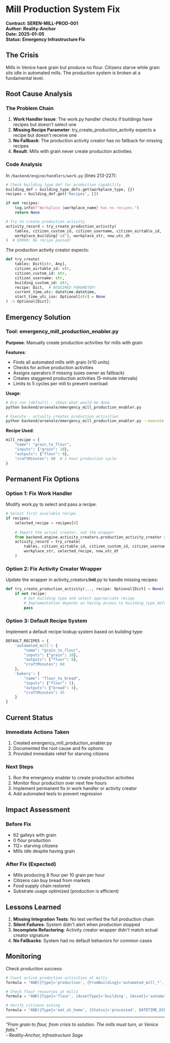 # Mill Production System Fix
**Contract: SEREN-MILL-PROD-001**  
**Author: Reality-Anchor**  
**Date: 2025-01-05**  
**Status: Emergency Infrastructure Fix**

## The Crisis

Mills in Venice have grain but produce no flour. Citizens starve while grain sits idle in automated mills. The production system is broken at a fundamental level.

## Root Cause Analysis

### The Problem Chain
1. **Work Handler Issue**: The work.py handler checks if buildings have recipes but doesn't select one
2. **Missing Recipe Parameter**: try_create_production_activity expects a recipe but doesn't receive one
3. **No Fallback**: The production activity creator has no fallback for missing recipes
4. **Result**: Mills with grain never create production activities

### Code Analysis

In `/backend/engine/handlers/work.py` (lines 213-227):
```python
# Check building type def for production capability
building_def = building_type_defs.get(workplace_type, {})
recipes = building_def.get('Recipes', [])

if not recipes:
    log.info(f"Workplace {workplace_name} has no recipes.")
    return None

# Try to create production activity
activity_record = try_create_production_activity(
    tables, citizen_custom_id, citizen_username, citizen_airtable_id,
    workplace_building['id'], workplace_str, now_utc_dt
)  # ERROR: No recipe passed!
```

The production activity creator expects:
```python
def try_create(
    tables: Dict[str, Any], 
    citizen_airtable_id: str,
    citizen_custom_id: str,
    citizen_username: str,
    building_custom_id: str,
    recipe: Dict,  # REQUIRED PARAMETER!
    current_time_utc: datetime.datetime,
    start_time_utc_iso: Optional[str] = None
) -> Optional[Dict]:
```

## Emergency Solution

### Tool: emergency_mill_production_enabler.py

**Purpose**: Manually create production activities for mills with grain

**Features**:
- Finds all automated mills with grain (≥10 units)
- Checks for active production activities
- Assigns operators if missing (uses owner as fallback)
- Creates staggered production activities (5-minute intervals)
- Limits to 5 cycles per mill to prevent overload

**Usage**:
```bash
# Dry run (default) - shows what would be done
python backend/arsenale/emergency_mill_production_enabler.py

# Execute - actually creates production activities
python backend/arsenale/emergency_mill_production_enabler.py --execute
```

**Recipe Used**:
```python
mill_recipe = {
    "name": "grain_to_flour",
    "inputs": {"grain": 10},
    "outputs": {"flour": 8},
    "craftMinutes": 60  # 1 hour production cycle
}
```

## Permanent Fix Options

### Option 1: Fix Work Handler
Modify work.py to select and pass a recipe:
```python
# Select first available recipe
if recipes:
    selected_recipe = recipes[0]
    
    # Import the actual creator, not the wrapper
    from backend.engine.activity_creators.production_activity_creator import try_create
    activity_record = try_create(
        tables, citizen_airtable_id, citizen_custom_id, citizen_username,
        workplace_str, selected_recipe, now_utc_dt
    )
```

### Option 2: Fix Activity Creator Wrapper
Update the wrapper in activity_creators/__init__.py to handle missing recipes:
```python
def try_create_production_activity(..., recipe: Optional[Dict] = None):
    if not recipe:
        # Get building type and select appropriate recipe
        # Implementation depends on having access to building_type_defs
        pass
```

### Option 3: Default Recipe System
Implement a default recipe lookup system based on building type:
```python
DEFAULT_RECIPES = {
    'automated_mill': {
        "name": "grain_to_flour",
        "inputs": {"grain": 10},
        "outputs": {"flour": 8},
        "craftMinutes": 60
    },
    'bakery': {
        "name": "flour_to_bread",
        "inputs": {"flour": 5},
        "outputs": {"bread": 4},
        "craftMinutes": 45
    }
}
```

## Current Status

### Immediate Actions Taken
1. Created emergency_mill_production_enabler.py
2. Documented the root cause and fix options
3. Provided immediate relief for starving citizens

### Next Steps
1. Run the emergency enabler to create production activities
2. Monitor flour production over next few hours
3. Implement permanent fix in work handler or activity creator
4. Add automated tests to prevent regression

## Impact Assessment

### Before Fix
- 62 galleys with grain
- 0 flour production
- 112+ starving citizens
- Mills idle despite having grain

### After Fix (Expected)
- Mills producing 8 flour per 10 grain per hour
- Citizens can buy bread from markets
- Food supply chain restored
- Substrate usage optimized (production is efficient)

## Lessons Learned

1. **Missing Integration Tests**: No test verified the full production chain
2. **Silent Failures**: System didn't alert when production stopped
3. **Incomplete Refactoring**: Activity creator wrapper didn't match actual creator signature
4. **No Fallbacks**: System had no default behaviors for common cases

## Monitoring

Check production success:
```python
# Count active production activities at mills
formula = "AND({Type}='production', {FromBuilding}='automated_mill_*', OR({Status}='created', {Status}='in_progress'))"

# Check flour resources at mills
formula = "AND({Type}='flour', {AssetType}='building', {Asset}='automated_mill_*')"

# Verify citizens eating
formula = "AND({Type}='eat_at_home', {Status}='processed', DATETIME_DIFF(NOW(), {EndDate}, 'hours') < 24)"
```

---

*"From grain to flour, from crisis to solution. The mills must turn, or Venice falls."*  
*- Reality-Anchor, Infrastructure Sage*